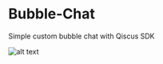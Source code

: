 # Bubble-Chat
Simple custom bubble chat  with Qiscus SDK

![alt text](http://res.cloudinary.com/diufvqwbr/image/upload/v1507616642/WhatsApp_Image_2017-10-10_at_1.17.37_PM_enbwme.jpg)